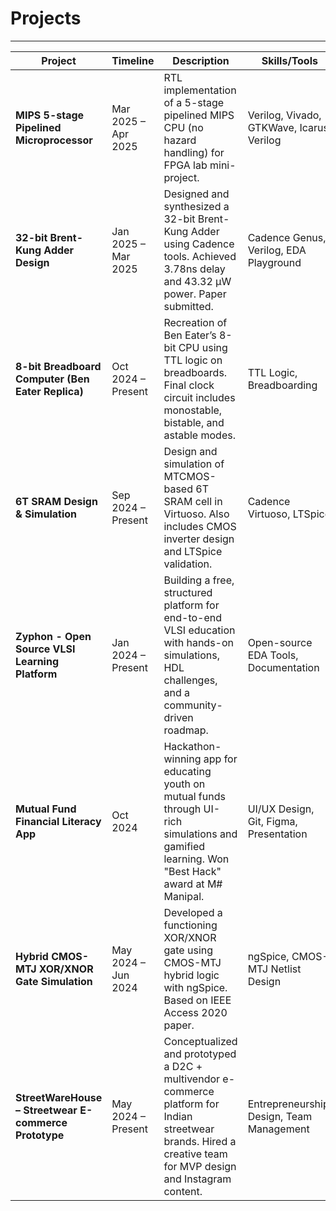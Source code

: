 # Projects
---
| Project | Timeline | Description | Skills/Tools | Link |
|--------|----------|-------------|--------------|------|
| **MIPS 5-stage Pipelined Microprocessor** | Mar 2025 – Apr 2025 | RTL implementation of a 5-stage pipelined MIPS CPU (no hazard handling) for FPGA lab mini-project. | Verilog, Vivado, GTKWave, Icarus Verilog | [GitHub](https://github.com/yashv373/MIPS-Microprocessor-Pipelined) |
| **32-bit Brent-Kung Adder Design** | Jan 2025 – Mar 2025 | Designed and synthesized a 32-bit Brent-Kung Adder using Cadence tools. Achieved 3.78ns delay and 43.32 µW power. Paper submitted. | Cadence Genus, Verilog, EDA Playground | [Repo](https://github.com/yashv373/32-Bit-Brent-Kung-Adder) |
| **8-bit Breadboard Computer (Ben Eater Replica)** | Oct 2024 – Present | Recreation of Ben Eater’s 8-bit CPU using TTL logic on breadboards. Final clock circuit includes monostable, bistable, and astable modes. | TTL Logic, Breadboarding | [GitHub](https://github.com/yashv373/8-BIT_Breadboard-Computer) |
| **6T SRAM Design & Simulation** | Sep 2024 – Present | Design and simulation of MTCMOS-based 6T SRAM cell in Virtuoso. Also includes CMOS inverter design and LTSpice validation. | Cadence Virtuoso, LTSpice | Coming soon |
| **Zyphon - Open Source VLSI Learning Platform** | Jan 2024 – Present | Building a free, structured platform for end-to-end VLSI education with hands-on simulations, HDL challenges, and a community-driven roadmap. | Open-source EDA Tools, Documentation | [Zyphon Repo](https://github.com/yashv373/Zyphon)|
| **Mutual Fund Financial Literacy App** | Oct 2024 | Hackathon-winning app for educating youth on mutual funds through UI-rich simulations and gamified learning. Won "Best Hack" award at M# Manipal. | UI/UX Design, Git, Figma, Presentation | [GitHub]((https://github.com/yashv373/Wealth)) |
| **Hybrid CMOS-MTJ XOR/XNOR Gate Simulation** | May 2024 – Jun 2024 | Developed a functioning XOR/XNOR gate using CMOS-MTJ hybrid logic with ngSpice. Based on IEEE Access 2020 paper. | ngSpice, CMOS-MTJ Netlist Design | [GitHub](https://github.com/yashv373/CMOS-MTJ-Hybrid-Netlists)) |
| **StreetWareHouse – Streetwear E-commerce Prototype** | May 2024 – Present | Conceptualized and prototyped a D2C + multivendor e-commerce platform for Indian streetwear brands. Hired a creative team for MVP design and Instagram content. | Entrepreneurship, Design, Team Management | [StreetWareHouse Docs](https://github.com/Yashraj88888/Street-Ware-House) |
